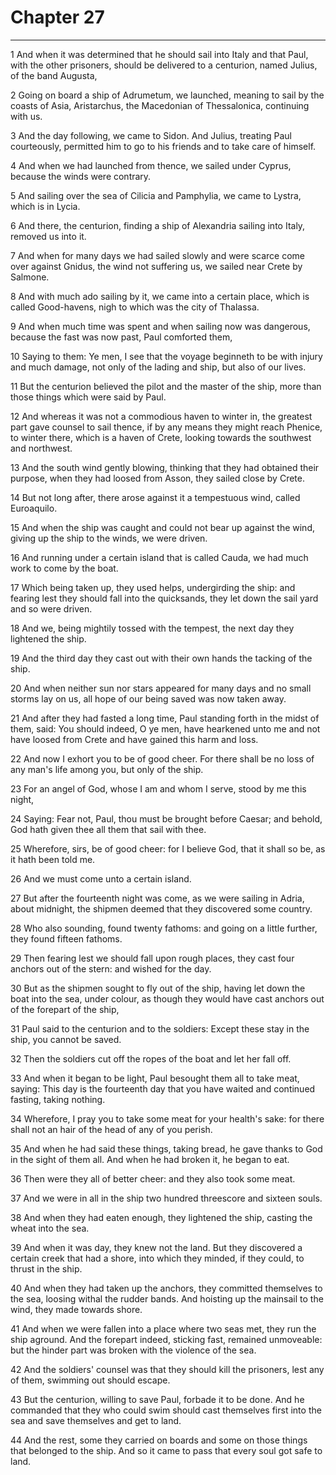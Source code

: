 # Chapter 27

***

1 And when it was determined that he should sail into Italy and that Paul, with the other prisoners, should be delivered to a centurion, named Julius, of the band Augusta,

2 Going on board a ship of Adrumetum, we launched, meaning to sail by the coasts of Asia, Aristarchus, the Macedonian of Thessalonica, continuing with us.

3 And the day following, we came to Sidon. And Julius, treating Paul courteously, permitted him to go to his friends and to take care of himself.

4 And when we had launched from thence, we sailed under Cyprus, because the winds were contrary.

5 And sailing over the sea of Cilicia and Pamphylia, we came to Lystra, which is in Lycia.

6 And there, the centurion, finding a ship of Alexandria sailing into Italy, removed us into it.

7 And when for many days we had sailed slowly and were scarce come over against Gnidus, the wind not suffering us, we sailed near Crete by Salmone.

8 And with much ado sailing by it, we came into a certain place, which is called Good-havens, nigh to which was the city of Thalassa.

9 And when much time was spent and when sailing now was dangerous, because the fast was now past, Paul comforted them,

10 Saying to them: Ye men, I see that the voyage beginneth to be with injury and much damage, not only of the lading and ship, but also of our lives.

11 But the centurion believed the pilot and the master of the ship, more than those things which were said by Paul.

12 And whereas it was not a commodious haven to winter in, the greatest part gave counsel to sail thence, if by any means they might reach Phenice, to winter there, which is a haven of Crete, looking towards the southwest and northwest.

13 And the south wind gently blowing, thinking that they had obtained their purpose, when they had loosed from Asson, they sailed close by Crete.

14 But not long after, there arose against it a tempestuous wind, called Euroaquilo.

15 And when the ship was caught and could not bear up against the wind, giving up the ship to the winds, we were driven.

16 And running under a certain island that is called Cauda, we had much work to come by the boat.

17 Which being taken up, they used helps, undergirding the ship: and fearing lest they should fall into the quicksands, they let down the sail yard and so were driven.

18 And we, being mightily tossed with the tempest, the next day they lightened the ship.

19 And the third day they cast out with their own hands the tacking of the ship.

20 And when neither sun nor stars appeared for many days and no small storms lay on us, all hope of our being saved was now taken away.

21 And after they had fasted a long time, Paul standing forth in the midst of them, said: You should indeed, O ye men, have hearkened unto me and not have loosed from Crete and have gained this harm and loss.

22 And now I exhort you to be of good cheer. For there shall be no loss of any man's life among you, but only of the ship.

23 For an angel of God, whose I am and whom I serve, stood by me this night,

24 Saying: Fear not, Paul, thou must be brought before Caesar; and behold, God hath given thee all them that sail with thee.

25 Wherefore, sirs, be of good cheer: for I believe God, that it shall so be, as it hath been told me.

26 And we must come unto a certain island.

27 But after the fourteenth night was come, as we were sailing in Adria, about midnight, the shipmen deemed that they discovered some country.

28 Who also sounding, found twenty fathoms: and going on a little further, they found fifteen fathoms.

29 Then fearing lest we should fall upon rough places, they cast four anchors out of the stern: and wished for the day.

30 But as the shipmen sought to fly out of the ship, having let down the boat into the sea, under colour, as though they would have cast anchors out of the forepart of the ship,

31 Paul said to the centurion and to the soldiers: Except these stay in the ship, you cannot be saved.

32 Then the soldiers cut off the ropes of the boat and let her fall off.

33 And when it began to be light, Paul besought them all to take meat, saying: This day is the fourteenth day that you have waited and continued fasting, taking nothing.

34 Wherefore, I pray you to take some meat for your health's sake: for there shall not an hair of the head of any of you perish.

35 And when he had said these things, taking bread, he gave thanks to God in the sight of them all. And when he had broken it, he began to eat.

36 Then were they all of better cheer: and they also took some meat.

37 And we were in all in the ship two hundred threescore and sixteen souls.

38 And when they had eaten enough, they lightened the ship, casting the wheat into the sea.

39 And when it was day, they knew not the land. But they discovered a certain creek that had a shore, into which they minded, if they could, to thrust in the ship.

40 And when they had taken up the anchors, they committed themselves to the sea, loosing withal the rudder bands. And hoisting up the mainsail to the wind, they made towards shore.

41 And when we were fallen into a place where two seas met, they run the ship aground. And the forepart indeed, sticking fast, remained unmoveable: but the hinder part was broken with the violence of the sea.

42 And the soldiers' counsel was that they should kill the prisoners, lest any of them, swimming out should escape.

43 But the centurion, willing to save Paul, forbade it to be done. And he commanded that they who could swim should cast themselves first into the sea and save themselves and get to land.

44 And the rest, some they carried on boards and some on those things that belonged to the ship. And so it came to pass that every soul got safe to land.

